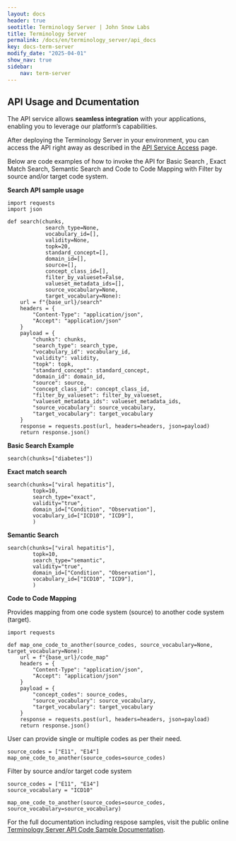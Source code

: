 ```yaml
---
layout: docs
header: true
seotitle: Terminology Server | John Snow Labs
title: Terminology Server 
permalink: /docs/en/terminology_server/api_docs
key: docs-term-server
modify_date: "2025-04-01"
show_nav: true
sidebar:
    nav: term-server
---
```


## API Usage and Dcumentation

The API service allows **seamless integration** with your applications, enabling you to leverage our platform’s capabilities.

After deploying the Terminology Server in your environment, you can access the API right away as described in the [API Service Access](/api_service) page.

Below are code examples of how to invoke the API for Basic Search , Exact Match Search, Semantic Search and Code to Code Mapping with Filter by source and/or target code system.


**Search API sample usage**
```
import requests
import json

def search(chunks, 
            search_type=None, 
            vocabulary_id=[], 
            validity=None,
            topk=20,
            standard_concept=[], 
            domain_id=[], 
            source=[], 
            concept_class_id=[], 
            filter_by_valueset=False,
            valueset_metadata_ids=[], 
            source_vocabulary=None,
            target_vocabulary=None):
    url = f"{base_url}/search"
    headers = {
        "Content-Type": "application/json",
        "Accept": "application/json"
    }
    payload = {
        "chunks": chunks,
        "search_type": search_type,
        "vocabulary_id": vocabulary_id,
        "validity": validity,
        "topk": topk,
        "standard_concept": standard_concept,
        "domain_id": domain_id,
        "source": source,
        "concept_class_id": concept_class_id,
        "filter_by_valueset": filter_by_valueset,
        "valueset_metadata_ids": valueset_metadata_ids,
        "source_vocabulary": source_vocabulary,
        "target_vocabulary": target_vocabulary
    }
    response = requests.post(url, headers=headers, json=payload)
    return response.json()
```
**Basic Search Example**
```
search(chunks=["diabetes"])
```

**Exact match search**
```
search(chunks=["viral hepatitis"], 
        topk=10, 
        search_type="exact",
        validity="true",
        domain_id=["Condition", "Observation"],
        vocabulary_id=["ICD10", "ICD9"],
        )
```

**Semantic Search**
```
search(chunks=["viral hepatitis"], 
        topk=10, 
        search_type="semantic",
        validity="true",
        domain_id=["Condition", "Observation"],
        vocabulary_id=["ICD10", "ICD9"],
        )
```

**Code to Code Mapping**

Provides mapping from one code system (source) to another code system (target).

```
import requests

def map_one_code_to_another(source_codes, source_vocabulary=None, target_vocabulary=None):
    url = f"{base_url}/code_map"
    headers = {
        "Content-Type": "application/json",
        "Accept": "application/json"
    }
    payload = {
        "concept_codes": source_codes,
        "source_vocabulary": source_vocabulary,
        "target_vocabulary": target_vocabulary
    }
    response = requests.post(url, headers=headers, json=payload)
    return response.json()
```
User can provide single or multiple codes as per their need.
```
source_codes = ["E11", "E14"]
map_one_code_to_another(source_codes=source_codes)
```
Filter by source and/or target code system
```
source_codes = ["E11", "E14"]
source_vocabulary = "ICD10"

map_one_code_to_another(source_codes=source_codes, source_vocabulary=source_vocabulary)
```

For the full documentation including respose samples, visit the public online [Terminology Server API Code Sample Documentation](https://github.com/JohnSnowLabs/spark-nlp-workshop/blob/master/products/term_server/terminology_api.ipynb).
